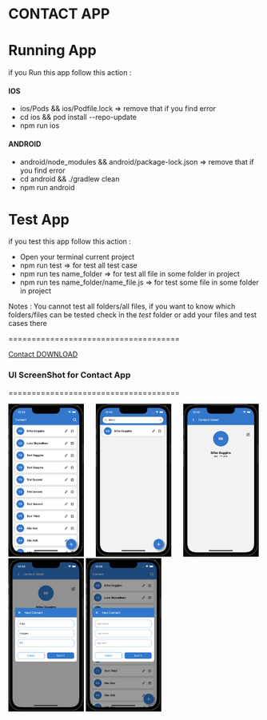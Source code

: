 # CONTACT APP

# Running App

if you Run this app follow this action :

#### IOS

- ios/Pods && ios/Podfile.lock => remove that if you find error
- cd ios && pod install --repo-update
- npm run ios

#### ANDROID

- android/node_modules && android/package-lock.json => remove that if you find error
- cd android && ./gradlew clean
- npm run android

# Test App

if you test this app follow this action :

- Open your terminal current project
- npm run test => for test all test case
- npm run tes name_folder => for test all file in some folder in project
- npm run tes name_folder/name_file.js => for test some file in some folder in project

Notes : You cannot test all folders/all files, if you want to know which folders/files can be tested check in the _test_ folder or add your files and test cases there

=====================================

[Contact DOWNLOAD](https://github.com/eldirb21/ContactApp/releases)

### UI ScreenShot for Contact App

=====================================

<p align="center">

<img src="ContactAppScreen/list.png" width="30%"  title="List">&nbsp;&nbsp;&nbsp;&nbsp;&nbsp;
<img src="ContactAppScreen/list-with-search.png" width="30%" title="detail">&nbsp;&nbsp;&nbsp;&nbsp;&nbsp;
<img src="ContactAppScreen/item-detail.png" width="30%" title="Add or Edit">
<img src="ContactAppScreen/item-edit.png" width="30%" title="Add or Edit">
<img src="ContactAppScreen/item-add.png" width="30%" title="Add or Edit">

</p>
